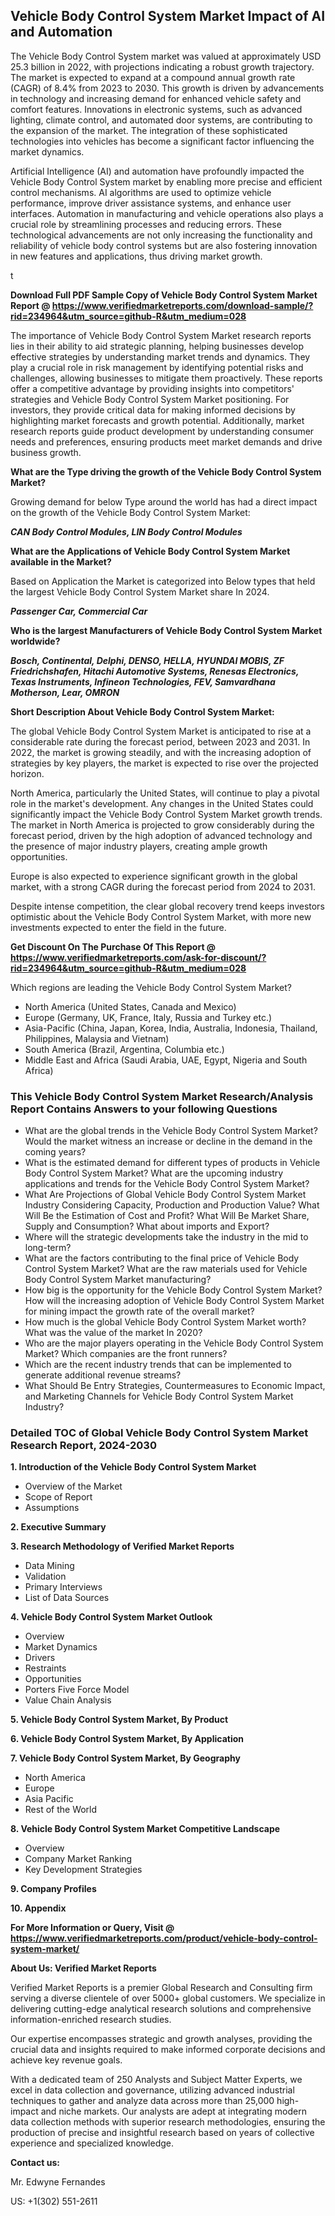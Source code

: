 <h2>Vehicle Body Control System Market Impact of AI and Automation</h2><p>The Vehicle Body Control System market was valued at approximately USD 25.3 billion in 2022, with projections indicating a robust growth trajectory. The market is expected to expand at a compound annual growth rate (CAGR) of 8.4% from 2023 to 2030. This growth is driven by advancements in technology and increasing demand for enhanced vehicle safety and comfort features. Innovations in electronic systems, such as advanced lighting, climate control, and automated door systems, are contributing to the expansion of the market. The integration of these sophisticated technologies into vehicles has become a significant factor influencing the market dynamics.</p><p>Artificial Intelligence (AI) and automation have profoundly impacted the Vehicle Body Control System market by enabling more precise and efficient control mechanisms. AI algorithms are used to optimize vehicle performance, improve driver assistance systems, and enhance user interfaces. Automation in manufacturing and vehicle operations also plays a crucial role by streamlining processes and reducing errors. These technological advancements are not only increasing the functionality and reliability of vehicle body control systems but are also fostering innovation in new features and applications, thus driving market growth.</p>t</p><p id="" class=""><strong>Download Full PDF Sample Copy of Vehicle Body Control System Market Report @ <a href="https://www.verifiedmarketreports.com/download-sample/?rid=234964&utm_source=github-R&utm_medium=028" target="_blank">https://www.verifiedmarketreports.com/download-sample/?rid=234964&utm_source=github-R&utm_medium=028</a></strong></p><p>The importance of&nbsp;Vehicle Body Control System Market research reports lies in their ability to aid strategic planning, helping businesses develop effective strategies by understanding market trends and dynamics. They play a crucial role in risk management by identifying potential risks and challenges, allowing businesses to mitigate them proactively. These reports offer a competitive advantage by providing insights into competitors' strategies and Vehicle Body Control System Market positioning. For investors, they provide critical data for making informed decisions by highlighting market forecasts and growth potential. Additionally, market research reports guide product development by understanding consumer needs and preferences, ensuring products meet market demands and drive business growth.</p><p><strong>What are the&nbsp;Type driving the growth of the Vehicle Body Control System Market?</strong></p><p id="" class="">Growing demand for below Type around the world has had a direct impact on the growth of the Vehicle Body Control System Market:</p><em><strong>CAN Body Control Modules, LIN Body Control Modules</strong></em></p><strong>What are the&nbsp;Applications&nbsp;of Vehicle Body Control System Market available in the Market?</strong></p><p id="" class="">Based on Application the Market is categorized into Below types that held the largest Vehicle Body Control System Market share In 2024.</p><em><strong>Passenger Car, Commercial Car</strong></em></p><strong>Who is the largest Manufacturers of Vehicle Body Control System Market worldwide?</strong></p><p><em><strong>Bosch, Continental, Delphi, DENSO, HELLA, HYUNDAI MOBIS, ZF Friedrichshafen, Hitachi Automotive Systems, Renesas Electronics, Texas Instruments, Infineon Technologies, FEV, Samvardhana Motherson, Lear, OMRON</strong></em></p><p id="" class=""><strong>Short Description About Vehicle Body Control System Market:</strong></p><p>The global Vehicle Body Control System Market is anticipated to rise at a considerable rate during the forecast period, between 2023 and 2031. In 2022, the market is growing steadily, and with the increasing adoption of strategies by key players, the market is expected to rise over the projected horizon.</p><p>North America, particularly the United States, will continue to play a pivotal role in the market's development. Any changes in the United States could significantly impact the Vehicle Body Control System Market growth trends. The market in North America is projected to grow considerably during the forecast period, driven by the high adoption of advanced technology and the presence of major industry players, creating ample growth opportunities.</p><p>Europe is also expected to experience significant growth in the global market, with a strong CAGR during the forecast period from 2024 to 2031.</p><p>Despite intense competition, the clear global recovery trend keeps investors optimistic about the Vehicle Body Control System Market, with more new investments expected to enter the field in the future.</p><p id="" class=""><strong>Get Discount On The Purchase Of This Report @ <a href="https://www.verifiedmarketreports.com/ask-for-discount/?rid=234964&utm_source=github-R&utm_medium=028" target="_blank">https://www.verifiedmarketreports.com/ask-for-discount/?rid=234964&utm_source=github-R&utm_medium=028</a></strong></p>Which regions are leading the Vehicle Body Control System Market?</p><ul><li>North America (United States, Canada and Mexico)</li><li>Europe (Germany, UK, France, Italy, Russia and Turkey etc.)</li><li>Asia-Pacific (China, Japan, Korea, India, Australia, Indonesia, Thailand, Philippines, Malaysia and Vietnam)</li><li>South America (Brazil, Argentina, Columbia etc.)</li><li>Middle East and Africa (Saudi Arabia, UAE, Egypt, Nigeria and South Africa)</li></ul><h3 id="" class="">This Vehicle Body Control System Market Research/Analysis Report Contains Answers to your following Questions</h3><ul><li>What are the global trends in the Vehicle Body Control System Market? Would the market witness an increase or decline in the demand in the coming years?</li><li>What is the estimated demand for different types of products in Vehicle Body Control System Market? What are the upcoming industry applications and trends for the Vehicle Body Control System Market?</li><li>What Are Projections of Global Vehicle Body Control System Market Industry Considering Capacity, Production and Production Value? What Will Be the Estimation of Cost and Profit? What Will Be Market Share, Supply and Consumption? What about imports and Export?</li><li>Where will the strategic developments take the industry in the mid to long-term?</li><li>What are the factors contributing to the final price of Vehicle Body Control System Market? What are the raw materials used for Vehicle Body Control System Market manufacturing?</li><li>How big is the opportunity for the Vehicle Body Control System Market? How will the increasing adoption of Vehicle Body Control System Market for mining impact the growth rate of the overall market?</li><li>How much is the global Vehicle Body Control System Market worth? What was the value of the market In 2020?</li><li>Who are the major players operating in the Vehicle Body Control System Market? Which companies are the front runners?</li><li>Which are the recent industry trends that can be implemented to generate additional revenue streams?</li><li>What Should Be Entry Strategies, Countermeasures to Economic Impact, and Marketing Channels for Vehicle Body Control System Market Industry?</li></ul><h3 id="" class="">Detailed TOC of Global Vehicle Body Control System Market Research Report, 2024-2030</h3><p id="" class=""><strong>1. Introduction of the Vehicle Body Control System Market</strong></p><ul><li>Overview of the Market</li><li>Scope of Report</li><li>Assumptions</li></ul><p id="" class=""><strong>2. Executive Summary</strong></p><p id="" class=""><strong>3. Research Methodology of Verified Market Reports</strong></p><ul><li>Data Mining</li><li>Validation</li><li>Primary Interviews</li><li>List of Data Sources</li></ul><p id="" class=""><strong>4. Vehicle Body Control System Market Outlook</strong></p><ul><li>Overview</li><li>Market Dynamics</li><li>Drivers</li><li>Restraints</li><li>Opportunities</li><li>Porters Five Force Model</li><li>Value Chain Analysis</li></ul><p id="" class=""><strong>5. Vehicle Body Control System Market, By Product</strong></p><p id="" class=""><strong>6. Vehicle Body Control System Market, By Application</strong></p><p id="" class=""><strong>7. Vehicle Body Control System Market, By Geography</strong></p><ul><li>North America</li><li>Europe</li><li>Asia Pacific</li><li>Rest of the World</li></ul><p id="" class=""><strong>8. Vehicle Body Control System Market Competitive Landscape</strong></p><ul><li>Overview</li><li>Company Market Ranking</li><li>Key Development Strategies</li></ul><p id="" class=""><strong>9. Company Profiles</strong></p><p id="" class=""><strong>10. Appendix</strong></p><p id="" class=""><strong>For More Information or Query, Visit @ <a href="https://www.verifiedmarketreports.com/product/vehicle-body-control-system-market/" target="_blank">https://www.verifiedmarketreports.com/product/vehicle-body-control-system-market/</a></strong></p><p id="" class=""><strong>About Us: Verified Market Reports</strong></p><p id="" class="">Verified Market Reports is a premier Global Research and Consulting firm serving a diverse clientele of over 5000+ global customers. We specialize in delivering cutting-edge analytical research solutions and comprehensive information-enriched research studies.</p><p id="" class="">Our expertise encompasses strategic and growth analyses, providing the crucial data and insights required to make informed corporate decisions and achieve key revenue goals.</p><p id="" class="">With a dedicated team of 250 Analysts and Subject Matter Experts, we excel in data collection and governance, utilizing advanced industrial techniques to gather and analyze data across more than 25,000 high-impact and niche markets. Our analysts are adept at integrating modern data collection methods with superior research methodologies, ensuring the production of precise and insightful research based on years of collective experience and specialized knowledge.</p><p id="" class=""><strong>Contact us:</strong></p><p id="" class="">Mr. Edwyne Fernandes</p><p id="" class="">US: +1(302) 551-2611</p>